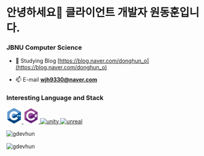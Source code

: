 <h1 align="left">안녕하세요👋 클라이언트 개발자 원동훈입니다.</h1>
<h3 align="left">JBNU Computer Science</h3>

- 📝 Studying Blog [https://blog.naver.com/donghun_o](https://blog.naver.com/donghun_o)

- 📫 E-mail **wjh9330@naver.com**


<p align="left">
</p>

<h3 align="left"> Interesting Language and Stack </h3>
<p align="left"> <a href="https://www.w3schools.com/cpp/" target="_blank" rel="noreferrer"> <img src="https://raw.githubusercontent.com/devicons/devicon/master/icons/cplusplus/cplusplus-original.svg" alt="cplusplus" width="40" height="40"/> </a> <a href="https://www.w3schools.com/cs/" target="_blank" rel="noreferrer"> <img src="https://raw.githubusercontent.com/devicons/devicon/master/icons/csharp/csharp-original.svg" alt="csharp" width="40" height="40"/> </a> <a href="https://unity.com/" target="_blank" rel="noreferrer"> <img src="https://www.vectorlogo.zone/logos/unity3d/unity3d-icon.svg" alt="unity" width="40" height="40"/> </a> <a href="https://unrealengine.com/" target="_blank" rel="noreferrer"> <img src="https://raw.githubusercontent.com/kenangundogan/fontisto/036b7eca71aab1bef8e6a0518f7329f13ed62f6b/icons/svg/brand/unreal-engine.svg" alt="unreal" width="40" height="40"/> </a> </p>

<p><img align="center" src="https://github-readme-stats.vercel.app/api/top-langs?username=gdevhun&show_icons=true&locale=en&layout=compact" alt="gdevhun" /></p>

<p><img align="center" src="https://github-readme-stats.vercel.app/api?username=gdevhun&show_icons=true&locale=en" alt="gdevhun" /></p>

